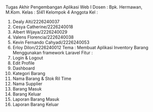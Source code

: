 Tugas Akhir Pengembangan Aplikasi Web I
Dosen : Bpk. Hermawan, M.Kom.
Kelas : SI41
Kelompok 4 
Anggota Kel : 
1. Dealy Alti/2226240037
2. Cesya Catherine/2226240018
3. Albert Wijaya/2226240029
4. Valens Florencia/2226240038
5. Kevin Fernando Cahyadi/2226240053
6. Erloy Dilon/2226240012
Tema : Membuat Aplikasi Inventory Barang Menggunakan framework Laravel
Fitur :
1. Login & Logout
2. Edit Profile
3. Dashboard
4. Kategori Barang
5. Nama Barang & Stok Ril Time
6. Nama Supplier
7. Barang Masuk
8. Barang Keluar
9. Laporan Barang Masuk
10. Laporan Barang Keluar
